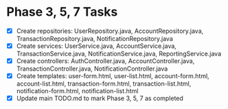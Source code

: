 # Phase 3, 5, 7 Tasks
- [x] Create repositories: UserRepository.java, AccountRepository.java, TransactionRepository.java, NotificationRepository.java
- [x] Create services: UserService.java, AccountService.java, TransactionService.java, NotificationService.java, ReportingService.java
- [x] Create controllers: AuthController.java, AccountController.java, TransactionController.java, NotificationController.java
- [x] Create templates: user-form.html, user-list.html, account-form.html, account-list.html, transaction-form.html, transaction-list.html, notification-form.html, notification-list.html
- [x] Update main TODO.md to mark Phase 3, 5, 7 as completed
